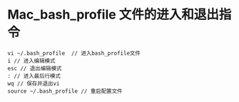 # Mac_bash_profile 文件的进入和退出指令

```
vi ~/.bash_profile  // 进入bash_profile文件
i // 进入编辑模式
esc // 退出编辑模式
: // 进入最后行模式
wq // 保存并退出vi
source ~/.bash_profile // 重启配置文件
```
